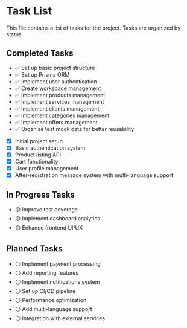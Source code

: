 # Task List

This file contains a list of tasks for the project. Tasks are organized by status.

## Completed Tasks

- ✅ Set up basic project structure
- ✅ Set up Prisma ORM
- ✅ Implement user authentication
- ✅ Create workspace management
- ✅ Implement products management
- ✅ Implement services management
- ✅ Implement clients management
- ✅ Implement categories management
- ✅ Implement offers management
- ✅ Organize test mock data for better reusability
- [x] Initial project setup
- [x] Basic authentication system
- [x] Product listing API
- [x] Cart functionality
- [x] User profile management
- [x] After-registration message system with multi-language support

## In Progress Tasks

- 🟡 Improve test coverage
- 🟡 Implement dashboard analytics
- 🟡 Enhance frontend UI/UX

## Planned Tasks

- ⚪ Implement payment processing
- ⚪ Add reporting features
- ⚪ Implement notifications system
- ⚪ Set up CI/CD pipeline
- ⚪ Performance optimization
- ⚪ Add multi-language support
- ⚪ Integration with external services 